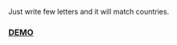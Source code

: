 Just write few letters and it will match countries.
### [DEMO](https://kotwin98.github.io/country-search/)
